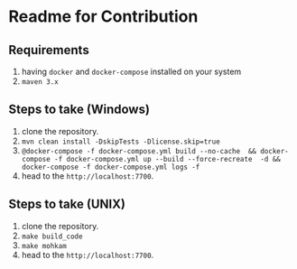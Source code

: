 # Readme for Contribution


## Requirements

1. having `docker` and `docker-compose` installed on your system
2. `maven 3.x`


## Steps to take (Windows)

1. clone the repository.
2. `mvn clean install -DskipTests -Dlicense.skip=true`
3. `@docker-compose -f docker-compose.yml build --no-cache  && docker-compose -f docker-compose.yml up --build --force-recreate  -d && docker-compose -f docker-compose.yml logs -f`
4. head to the `http://localhost:7700`.



## Steps to take (UNIX)

1. clone the repository.
2. `make build_code`
3. `make mohkam`
4. head to the `http://localhost:7700`.